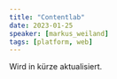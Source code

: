 ```yaml
---
title: "Contentlab"
date: 2023-01-25
speaker: [markus_weiland]
tags: [platform, web]
---
```


Wird in kürze aktualisiert.
